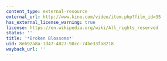 ```yaml
---
content_type: external-resource
external_url: http://www.kino.com/video/item.php?film_id=35
has_external_license_warning: true
license: https://en.wikipedia.org/wiki/All_rights_reserved
status: ''
title: '*Broken Blossoms*'
uid: 8eb92a8a-1d47-4827-98cc-74be33fa8218
wayback_url: ''
---
```

